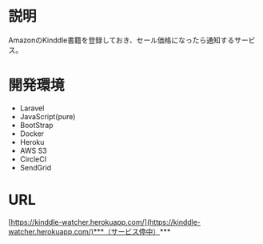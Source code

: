 # 説明
AmazonのKinddle書籍を登録しておき、セール価格になったら通知するサービス。

# 開発環境
 - Laravel
 - JavaScript(pure)
 - BootStrap
 - Docker
 - Heroku
 - AWS S3
 - CircleCI
 - SendGrid

# URL
[https://kinddle-watcher.herokuapp.com/](https://kinddle-watcher.herokuapp.com/)***（サービス停中）***
